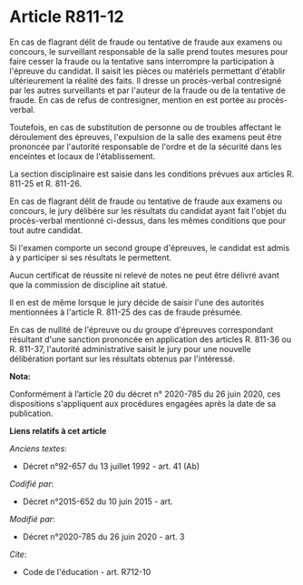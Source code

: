 # Article R811-12

En cas de flagrant délit de fraude ou tentative de fraude aux examens ou concours, le surveillant responsable de la salle
prend toutes mesures pour faire cesser la fraude ou la tentative sans interrompre la participation à l'épreuve du candidat.
Il saisit les pièces ou matériels permettant d'établir ultérieurement la réalité des faits. Il dresse un procès-verbal
contresigné par les autres surveillants et par l'auteur de la fraude ou de la tentative de fraude. En cas de refus de
contresigner, mention en est portée au procès-verbal.

Toutefois, en cas de substitution de personne ou de troubles affectant le déroulement des épreuves, l'expulsion de la salle
des examens peut être prononcée par l'autorité responsable de l'ordre et de la sécurité dans les enceintes et locaux de
l'établissement.

La section disciplinaire est saisie dans les conditions prévues aux articles R. 811-25 et R. 811-26.

En cas de flagrant délit de fraude ou tentative de fraude aux examens ou concours, le jury délibère sur les résultats du
candidat ayant fait l'objet du procès-verbal mentionné ci-dessus, dans les mêmes conditions que pour tout autre candidat.

Si l'examen comporte un second groupe d'épreuves, le candidat est admis à y participer si ses résultats le permettent.

Aucun certificat de réussite ni relevé de notes ne peut être délivré avant que la commission de discipline ait statué.

Il en est de même lorsque le jury décide de saisir l'une des autorités mentionnées à l'article R. 811-25 des cas de fraude
présumée.

En cas de nullité de l'épreuve ou du groupe d'épreuves correspondant résultant d'une sanction prononcée en application des
articles R. 811-36 ou R. 811-37, l'autorité administrative saisit le jury pour une nouvelle délibération portant sur les
résultats obtenus par l'intéressé.

**Nota:**

Conformément à l’article 20 du décret n° 2020-785 du 26 juin 2020, ces dispositions s'appliquent aux procédures engagées
après la date de sa publication.

**Liens relatifs à cet article**

_Anciens textes_:

  - Décret n°92-657 du 13 juillet 1992 - art. 41 (Ab)

_Codifié par_:

  - Décret n°2015-652 du 10 juin 2015 - art.

_Modifié par_:

  - Décret n°2020-785 du 26 juin 2020 - art. 3

_Cite_:

  - Code de l'éducation - art. R712-10
